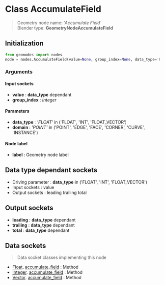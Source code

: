 
# Class AccumulateField

> Geometry node name: _'Accumulate Field'_<br>Blender type:  **GeometryNodeAccumulateField**

## Initialization


```python
from geonodes import nodes
node = nodes.AccumulateField(value=None, group_index=None, data_type='FLOAT', domain='POINT', label=None)
```


### Arguments


#### Input sockets



- **value** : **data_type** dependant
- **group_index** : _Integer_



#### Parameters



- **data_type** : _'FLOAT'_ in ('FLOAT', 'INT', 'FLOAT_VECTOR')
- **domain** : _'POINT'_ in ('POINT', 'EDGE', 'FACE', 'CORNER', 'CURVE', 'INSTANCE')



#### Node label



- **label** : Geometry node label



## Data type dependant sockets



- Driving parameter : **data_type** in ('FLOAT', 'INT', 'FLOAT_VECTOR')
- Input sockets : value
- Output sockets : leading trailing total



## Output sockets



- **leading** : **data_type** dependant
- **trailing** : **data_type** dependant
- **total** : **data_type** dependant



## Data sockets

> Data socket classes implementing this node


- [Float](aaa). [accumulate_field](bbb) : Method
- [Integer](aaa). [accumulate_field](bbb) : Method
- [Vector](aaa). [accumulate_field](bbb) : Method


